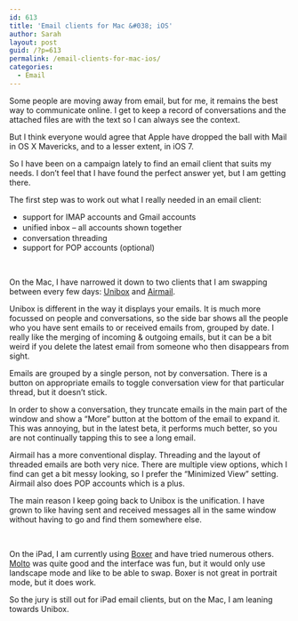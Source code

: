 ```yaml
---
id: 613
title: 'Email clients for Mac &#038; iOS'
author: Sarah
layout: post
guid: /?p=613
permalink: /email-clients-for-mac-ios/
categories:
  - Email
---
```

Some people are moving away from email, but for me, it remains the best way to communicate online. I get to keep a record of conversations and the attached files are with the text so I can always see the context.

But I think everyone would agree that Apple have dropped the ball with Mail in OS X Mavericks, and to a lesser extent, in iOS 7.

So I have been on a campaign lately to find an email client that suits my needs. I don&#8217;t feel that I have found the perfect answer yet, but I am getting there.

The first step was to work out what I really needed in an email client:

  * support for IMAP accounts and Gmail accounts
  * <span style="line-height: 1.5;">unified inbox &#8211; all accounts shown together</span>
  * conversation threading
  * support for POP accounts (optional)

&nbsp;

On the Mac, I have narrowed it down to two clients that I am swapping between every few days: <a href="https://www.uniboxapp.com" target="_blank">Unibox</a> and <a href="http://airmailapp.com" target="_blank">Airmail</a>.

Unibox is different in the way it displays your emails. It is much more focussed on people and conversations, so the side bar shows all the people who you have sent emails to or received emails from, grouped by date. I really like the merging of incoming & outgoing emails, but it can be a bit weird if you delete the latest email from someone who then disappears from sight.

Emails are grouped by a single person, not by conversation. There is a button on appropriate emails to toggle conversation view for that particular thread, but it doesn&#8217;t stick.

In order to show a conversation, they truncate emails in the main part of the window and show a &#8220;More&#8221; button at the bottom of the email to expand it. This was annoying, but in the latest beta, it performs much better, so you are not continually tapping this to see a long email.

Airmail has a more conventional display. Threading and the layout of threaded emails are both very nice. There are multiple view options, which I find can get a bit messy looking, so I prefer the &#8220;Minimized View&#8221; setting. Airmail also does POP accounts which is a plus.

The main reason I keep going back to Unibox is the unification. I have grown to like having sent and received messages all in the same window without having to go and find them somewhere else.

&nbsp;

On the iPad, I am currently using <a href="http://www.getboxer.com" target="_blank">Boxer</a> and have tried numerous others. <a href="http://www.moltoapp.com/" target="_blank">Molto</a> was quite good and the interface was fun, but it would only use landscape mode and like to be able to swap. Boxer is not great in portrait mode, but it does work.

So the jury is still out for iPad email clients, but on the Mac, I am leaning towards Unibox.